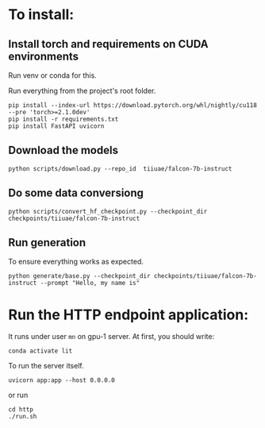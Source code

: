 # To install:

## Install torch and requirements on CUDA environments

Run venv or conda for this.

Run everything from the project's root folder.

```
pip install --index-url https://download.pytorch.org/whl/nightly/cu118 --pre 'torch>=2.1.0dev'
pip install -r requirements.txt
pip install FastAPI uvicorn
```

## Download the models
`python scripts/download.py --repo_id  tiiuae/falcon-7b-instruct`

## Do some data conversiong
`python scripts/convert_hf_checkpoint.py --checkpoint_dir checkpoints/tiiuae/falcon-7b-instruct`

## Run generation

To ensure everything works as expected.

`python generate/base.py --checkpoint_dir checkpoints/tiiuae/falcon-7b-instruct --prompt "Hello, my name is"`

# Run the HTTP endpoint application:

It runs under user `mn` on gpu-1 server. At first, you should write:

`conda activate lit`

To run the server itself.

`uvicorn app:app --host 0.0.0.0`

or run

```
cd http
./run.sh
```

